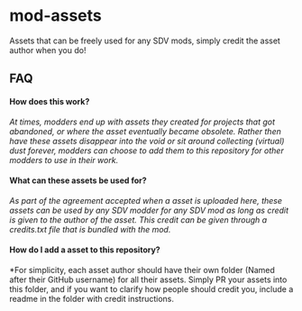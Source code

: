 # mod-assets
Assets that can be freely used for any SDV mods, simply credit the asset author when you do!


## FAQ
#### How does this work?
*At times, modders end up with assets they created for projects that got abandoned, or where the asset eventually became obsolete.
Rather then have these assets disappear into the void or sit around collecting (virtual) dust forever, modders can choose to add them to this repository for other modders to use in their work.*

#### What can these assets be used for?
*As part of the agreement accepted when a asset is uploaded here, these assets can be used by any SDV modder for any SDV mod as long as credit is given to the author of the asset.
This credit can be given through a credits.txt file that is bundled with the mod.*

#### How do I add a asset to this repository?
*For simplicity, each asset author should have their own folder (Named after their GitHub username) for all their assets.
Simply PR your assets into this folder, and if you want to clarify how people should credit you, include a readme in the folder with credit instructions.
